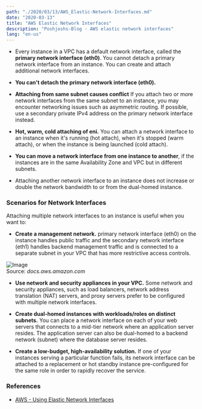 ```yaml
---
path: "./2020/03/13/AWS_Elastic-Network-Interfaces.md"
date: "2020-03-13"
title: "AWS Elastic Network Interfaces"
description: "Poshjoshs-Blog - AWS elastic network interfaces"
lang: "en-us"
---
```


- Every instance in a VPC has a default network interface, called the
__primary network interface (eth0)__. You cannot detach a primary network interface
from an instance. You can create and attach additional network interfaces.

- __You can't detach the primary network interface (eth0).__

- __Attaching from same subnet causes conflict__ If you attach two or more network
interfaces from the same subnet to an instance, you may encounter networking issues
such as asymmetric routing. If possible, use a secondary private IPv4 address on
the primary network interface instead.

- __Hot, warm, cold attaching of eni.__ You can attach a network interface to an
instance when it's running (hot attach), when it's stopped (warm attach), or
when the instance is being launched (cold attach).

- __You can move a network interface from one instance to another__, if the
instances are in the same Availability Zone and VPC but in different subnets.

- Attaching another network interface to an instance does not increase or double
the network bandwidth to or from the dual-homed instance.

### Scenarios for Network Interfaces ###

Attaching multiple network interfaces to an instance is useful when you want to:

- __Create a management network.__ primary network interface (eth0) on the instance
handles public traffic and the secondary network interface (eth1) handles backend
management traffic and is connected to a separate subnet in your VPC that has more
restrictive access controls.

![Image](https://docs.aws.amazon.com/AWSEC2/latest/UserGuide/images/EC2_ENI_management_network.png)
<br/>
Source: _docs.aws.amazon.com_

- __Use network and security appliances in your VPC.__ Some network and security
appliances, such as load balancers, network address translation (NAT) servers,
and proxy servers prefer to be configured with multiple network interfaces.

- __Create dual-homed instances with workloads/roles on distinct subnets.__ You
can place a network interface on each of your web servers that connects to a mid-tier
network where an application server resides. The application server can also be
dual-homed to a backend network (subnet) where the database server resides.

- __Create a low-budget, high-availability solution.__ If one of your instances
serving a particular function fails, its network interface can be attached to a
replacement or hot standby instance pre-configured for the same role in order
to rapidly recover the service.

### References ###

- [AWS - Using Elastic Network Interfaces](https://docs.aws.amazon.com/AWSEC2/latest/UserGuide/using-eni/)
